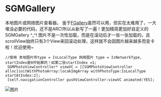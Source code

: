 # SGMGallery
本地图片或网络图片查看器。
鉴于[FGallery](https://github.com/gdavis/FGallery-iPhone)虽然可以用，但实在太难用了，一大堆没必要的代码，还不是ARC!所以从新写了一遍！更加精简更加好自定义的SGMGallery ^_^!
图片不是一次性加载，而是在滚动后才一张一张加载的。且scrollView始终只有3个View来回滚动处理，这样就不会因图片越来越多而变卡啦！欢迎使用~

```
//使用 本地图片传type = IsLocalType 网络图片 type = IsNetworkType, startIndex是0开始算的！如第二张startIndex =1;
 SGMPhotoViewController* viewVC = [[SGMPhotoViewController alloc]initWithPhotoArray:locakImgArray withPhotoType:IsLocalType startAtIndex:2];
 [self.navigationController pushViewController:viewVC animated:YES];
 ```
 ![图片](https://github.com/AndyFightting/SGMGallery/blob/master/example.gif)
